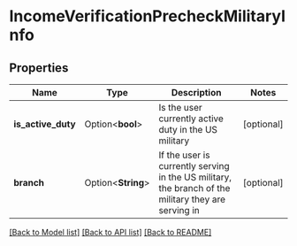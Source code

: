 # IncomeVerificationPrecheckMilitaryInfo

## Properties

Name | Type | Description | Notes
------------ | ------------- | ------------- | -------------
**is_active_duty** | Option<**bool**> | Is the user currently active duty in the US military | [optional]
**branch** | Option<**String**> | If the user is currently serving in the US military, the branch of the military they are serving in | [optional]

[[Back to Model list]](../README.md#documentation-for-models) [[Back to API list]](../README.md#documentation-for-api-endpoints) [[Back to README]](../README.md)



